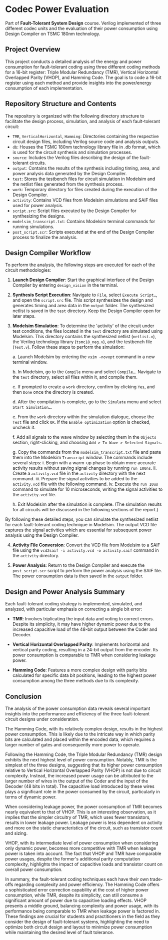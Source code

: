 # Codec Power Evaluation
Part of **Fault-Tolerant System Design** course.
Verilog implemented of three different codec units and the evaluation of their power consumption using Design Compiler on TSMC 180nm technology.

## Project Overview
This project conducts a detailed analysis of the energy and power consumption for fault-tolerant coding using three different coding methods for a 16-bit register: Triple Modular Redundancy (TMR), Vertical Horizontal Overlapped Parity (VHOP), and Hamming Code. The goal is to code a 16-bit register using each method and provide insights into the power/energy consumption of each implementation. 

## Repository Structure and Contents
The repository is organized with the following directory structure to facilitate the design process, simulation, and analysis of each fault-tolerant circuit:

- `TMR`, `VerticalHorizontal`, `Hamming`: Directories containing the respective circuit design files, including Verilog source code and analysis outputs.
- `db`: Houses the TSMC 180nm technology library file in .db format, which is used for the circuit synthesis and simulation processes.
- `source`: Includes the Verilog files describing the design of the fault-tolerant circuits.
- `output`: Contains the results of the synthesis including timing, area, and power analysis data generated by the Design Compiler.
- `test`: Stores the testbench files for circuit simulation in Modelsim and the netlist files generated from the synthesis process.
- `work`: Temporary directory for files created during the execution of the Design Compiler.
- `activity`: Contains VCD files from Modelsim simulations and SAIF files used for power analysis.
- `script.src`: Script files executed by the Design Compiler for synthesizing the designs.
- `modelsim_transcript.txt`: Contains Modelsim terminal commands for running simulations.
- `post_script.scr`: Scripts executed at the end of the Design Compiler process to finalize the analysis.

## Design Compiler Workflow
To perform the analysis, the following steps are executed for each of the circuit methodologies:

1. **Launch Design Compiler**: Start the graphical interface of the Design Compiler by entering `design_vision` in the terminal.

2. **Synthesis Script Execution**: Navigate to `File`, select `Execute Script…`, and open the `script.src` file. This script synthesizes the design and generates timing and area data in the `output` folder. The synthesized netlist is saved in the `test` directory. Keep the Design Compiler open for later steps.

3. **Modelsim Simulation**: To determine the 'activity' of the circuit under test conditions, the files located in the `test` directory are simulated using Modelsim. This directory contains the synthesized netlist (`netlist.v`), the Verilog technology library (`tsmc18_neg.v`), and the testbench file (`Test.v`). Follow these steps to perform the simulation:

   a. Launch Modelsim by entering the `vsim -novopt` command in a new terminal window.
   
   b. In Modelsim, go to the `Compile` menu and select `Compile…`. Navigate to the `test` directory, select all files within it, and compile them.
   
   c. If prompted to create a `work` directory, confirm by clicking `Yes`, and then `Done` once the directory is created.
   
   d. After the compilation is complete, go to the `Simulate` menu and select `Start Simulation…`.
   
   e. From the `work` directory within the simulation dialogue, choose the `Test` file and click `OK`. If the `Enable optimization` option is checked, uncheck it.
   
   f. Add all signals to the wave window by selecting them in the `Objects` section, right-clicking, and choosing `Add > To Wave > Selected Signals`.
   
   g. Copy the commands from the `modelsim_transcript.txt` file and paste them into the Modelsim `Transcript` window. The commands include several steps:
      i. Begin with a warm-up phase to obtain more accurate activity results without saving signal changes by running `run 100ns`.
      ii. Create a `activity.vcd` file in the `activity` directory with the next command.
      iii. Prepare the signal activities to be added to the `activity.vcd` file with the following command.
      iv. Execute the `run 10us` command to simulate for 10 microseconds, writing the signal activities to the `activity.vcd` file.
   
   h. Exit Modelsim after the simulation is complete. (The simulation results for all circuits will be discussed in the following sections of the report.)

By following these detailed steps, you can simulate the synthesized netlist for each fault-tolerant coding technique in Modelsim. The output VCD file captures the signal activities which are essential for subsequent power analysis using the Design Compiler.

4. **Activity File Conversion**: Convert the VCD file from Modelsim to a SAIF file using the `vcd2saif -i activity.vcd -o activity.saif` command in the `activity` directory.

5. **Power Analysis**: Return to the Design Compiler and execute the `post_script.scr` script to perform the power analysis using the SAIF file. The power consumption data is then saved in the `output` folder.

## Design and Power Analysis Summary
Each fault-tolerant coding strategy is implemented, simulated, and analyzed, with particular emphasis on correcting a single bit error:

- **TMR**: Involves triplicating the input data and voting to correct errors. Despite its simplicity, it may have higher dynamic power due to the increased capacitive load of the 48-bit output between the Coder and Decoder.

- **Vertical Horizontal Overlapped Parity**: Implements horizontal and vertical parity coding, resulting in a 24-bit output from the encoder. Its power consumption is comparable to TMR when considering leakage power.

- **Hamming Code**: Features a more complex design with parity bits calculated for specific data bit positions, leading to the highest power consumption among the three methods due to its complexity.

## Conclusion
The analysis of the power consumption data reveals several important insights into the performance and efficiency of the three fault-tolerant circuit designs under consideration.

The Hamming Code, with its relatively complex design, results in the highest power consumption. This is likely due to the intricate way in which parity bits are calculated and placed within the encoded data, which requires a larger number of gates and consequently more power to operate.

Following the Hamming Code, the Triple Modular Redundancy (TMR) design exhibits the next highest level of power consumption. Notably, TMR is the simplest of the three designs, suggesting that its higher power consumption relative to Vertical Horizontal Overlapped Parity (VHOP) is not due to circuit complexity. Instead, the increased power usage can be attributed to the larger number of wires in the output of the Coder and the input of the Decoder (48 bits in total). The capacitive load introduced by these wires plays a significant role in the power consumed by the circuit, particularly in terms of dynamic power.

When considering leakage power, the power consumption of TMR becomes nearly equivalent to that of VHOP. This is an interesting observation, as it implies that the simpler circuitry of TMR, which uses fewer transistors, results in lower leakage power. Leakage power is less dependent on activity and more on the static characteristics of the circuit, such as transistor count and sizing.

VHOP, with its intermediate level of power consumption when considering only dynamic power, becomes more competitive with TMR when leakage power is taken into account. The fact that VHOP and TMR have comparable power usages, despite the former's additional parity computation complexity, highlights the impact of capacitive loads and transistor count on overall power consumption.

In summary, the fault-tolerant coding techniques each have their own trade-offs regarding complexity and power efficiency. The Hamming Code offers a sophisticated error correction capability at the cost of higher power consumption, while TMR, despite its simplicity, can still consume a significant amount of power due to capacitive loading effects. VHOP presents a middle ground, balancing complexity and power usage, with its performance being comparable to TMR when leakage power is factored in. These findings are crucial for students and practitioners in the field as they consider the design of fault-tolerant systems, highlighting the need to optimize both circuit design and layout to minimize power consumption while maintaining the desired level of fault tolerance.
